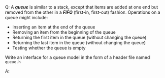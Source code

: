 Q: A <b><em>queue</em></b> is similar to a stack, except that items are added at
one end but removed from the other in a <b><em>FIFO</em></b> (first-in,
first-out) fashion. Operations on a queue might include:

- Inserting an item at the end of the queue
- Removing an item from the beginning of the queue
- Returning the first item in the queue (without changing the queue)
- Returning the last item in the queue (without changing the queue)
- Testing whether the queue is empty

Write an interface for a queue model in the form of a header file named
`queue.h`

A:
